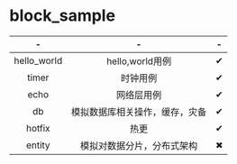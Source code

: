 # block_sample

|-|-|-|
|:----:|:----:|:----:|
|hello_world|hello,world用例|✔
|timer|时钟用例|✔
|echo|网络层用例|✔
|db|模拟数据库相关操作，缓存，灾备|✔
|hotfix|热更|✔
|entity| 模拟对数据分片，分布式架构|✖

